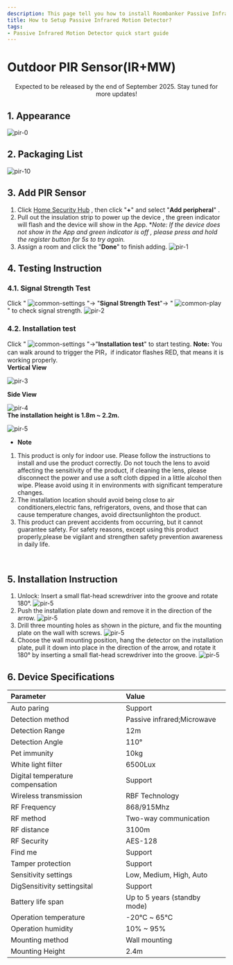 ```yaml
---
description: This page tell you how to install Roombanker Passive Infrared Motion Detector, and how to add it into the security alarm and home automation system in order to quickly use it.
title: How to Setup Passive Infrared Motion Detector?
tags:
- Passive Infrared Motion Detector quick start guide
---
```


# Outdoor PIR Sensor(IR+MW)


<center>
    Expected to be released by the end of September 2025. Stay tuned for more updates!
</center>

## 1. Appearance

![pir-0](https://dusunprj.oss-us-west-1.aliyuncs.com/RBGW/pic/outdoor-pir/outdoor-pir-0.png)


## 2. Packaging List

![pir-10](https://dusunprj.oss-us-west-1.aliyuncs.com/RBGW/pic/outdoor-pir/outdoor-pir-10.png)


## 3. Add PIR Sensor 

1. Click [Home Security Hub](https://www.roombanker.com/products/smart-hub/) , then click "**+**"  and select "**Add peripheral**" .
2. Pull out the insulation strip to power up the device , the green indicator will flash and the device will show in the App.
**Note: If the device does not show in the App and green indicator is off , please press and hold the register button for 5s to try again.*
3. Assign a room  and click the "**Done**" to finish adding.
![pir-1](https://dusunprj.oss-us-west-1.aliyuncs.com/RBGW/pic/outdoor-pir/outdoor-pir-1.png)

## 4. Testing Instruction
### 4.1. Signal Strength Test

Click  " ![common-settings](https://dusunprj.oss-us-west-1.aliyuncs.com/RBGW/pic/common/common-settings.png) "→ "**Signal Strength Test**"→  " ![common-play](https://dusunprj.oss-us-west-1.aliyuncs.com/RBGW/pic/common/common-play.png) "  to check signal strength.
![pir-2](https://dusunprj.oss-us-west-1.aliyuncs.com/RBGW/pic/outdoor-pir/outdoor-pir-2.png)

### 4.2. Installation test

Click " ![common-settings](https://dusunprj.oss-us-west-1.aliyuncs.com/RBGW/pic/common/common-settings.png) "→"**Installation test**" to start testing.
**Note:** You can walk around to trigger the PIR，if indicator flashes RED, that means it is working properly.<br />
**Vertical View**

![pir-3](https://dusunprj.oss-us-west-1.aliyuncs.com/RBGW/pic/outdoor-pir/outdoor-pir-3.png)<br />

**Side View**

![pir-4](https://dusunprj.oss-us-west-1.aliyuncs.com/RBGW/pic/outdoor-pir/outdoor-pir-4.png)<br />
**The installation height is 1.8m ~ 2.2m.**<br />

![pir-5](https://dusunprj.oss-us-west-1.aliyuncs.com/RBGW/pic/outdoor-pir/outdoor-pir-5.png)<br />

* **Note**<br />
1. This product is only for indoor use. Please follow the instructions to install and use the product correctly. Do not touch the lens to avoid affecting the sensitivity of the product, if cleaning the lens, please disconnect the power and use a soft cloth dipped in a little alcohol then wipe. Please avoid using it in environments with significant temperature changes.
2. The installation location should avoid being close to air conditioners,electric fans, refrigerators, ovens, and those that can cause temperature changes, avoid directsunlighton the product.
3. This product can prevent accidents from occurring, but it cannot guarantee safety. For safety reasons, except using this product properly,please be vigilant and strengthen safety prevention awareness in daily life.
<br />

## 5. Installation Instruction

1. Unlock: Insert a small flat-head screwdriver into the groove and rotate 180°.
![pir-5](https://dusunprj.oss-us-west-1.aliyuncs.com/RBGW/pic/outdoor-pir/outdoor-pir-6.png)
2. Push the installation plate down and remove it in the direction of the arrow.
![pir-5](https://dusunprj.oss-us-west-1.aliyuncs.com/RBGW/pic/outdoor-pir/outdoor-pir-7.png)
3. Drill three mounting holes as shown in the picture, and fix the mounting plate on the wall with screws.
![pir-5](https://dusunprj.oss-us-west-1.aliyuncs.com/RBGW/pic/outdoor-pir/outdoor-pir-8.png)
4. Choose the wall mounting position, hang the detector on the installation plate, pull it down into place in the direction of the arrow, and rotate it 180° by inserting a small flat-head screwdriver into the groove.
![pir-5](https://dusunprj.oss-us-west-1.aliyuncs.com/RBGW/pic/outdoor-pir/outdoor-pir-9.png)

## 6. Device Specifications

| Parameter                        | Value                                                      |
| :------------------------------- | :----------------------------------------------------------|
| Auto paring                      | Support                         |
| Detection method                 | Passive infrared;Microwave      |
| Detection Range                  | 12m                             |
| Detection Angle                  | 110°                            |
| Pet immunity                     | 10kg                            |
| White light filter               | 6500Lux                         |
| Digital temperature compensation | Support                         |
| Wireless transmission            | RBF Technology                  |
| RF Frequency                     | 868/915Mhz                      |
| RF method                        | Two-way communication           |
| RF distance                      | 3100m                           |
| RF Security                      | AES-128                         |
| Find me                          | Support                         |
| Tamper protection                | Support                         |
| Sensitivity settings             | Low, Medium, High, Auto         |
| DigSensitivity settingsital      | Support                         |
| Battery life span                | Up to 5 years (standby mode)    | 
| Operation temperature            | -20℃ ~ 65℃                     |
| Operation humidity               | 10% ~ 95%                       |
| Mounting method                  | Wall mounting                   |
| Mounting Height                  | 2.4m                            |

